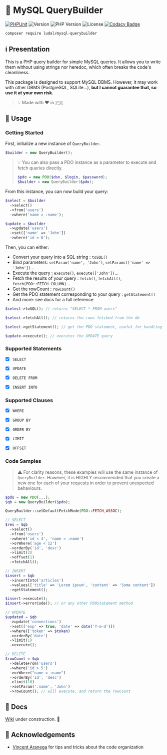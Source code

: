 # 🔧 MySQL QueryBuilder

[![PHPUnit](https://github.com/iamludal/mysql-querybuilder/actions/workflows/run-tests.yml/badge.svg)](https://github.com/iamludal/mysql-querybuilder/actions/workflows/run-tests.yml)
![Version](https://img.shields.io/github/v/tag/iamludal/PHP-QueryBuilder?label=version)
![PHP Version](https://img.shields.io/packagist/php-v/ludal/mysql-querybuilder?color=blueviolet)
![License](https://img.shields.io/packagist/l/ludal/mysql-querybuilder?color=orange)
[![Codacy Badge](https://app.codacy.com/project/badge/Grade/8ab804e60c38445a8e184c264c06cd45)](https://www.codacy.com/manual/iamludal/PHP-QueryBuilder?utm_source=github.com&amp;utm_medium=referral&amp;utm_content=iamludal/PHP-QueryBuilder&amp;utm_campaign=Badge_Grade)

```
composer require ludal/mysql-querybuilder
```

## ℹ️ Presentation

This is a PHP query builder for simple MySQL queries. It allows you to write
them without using strings nor heredoc, which often breaks the code's
cleanliness.

This package is designed to support MySQL DBMS. However, it may work with other
DBMS (PostgreSQL, SQLite...), **but I cannot guarantee that, so use it at your
own risk**.

> 💡 Made with ❤️ in 🇫🇷


## 📘 Usage

### Getting Started

First, initialize a new instance of `QueryBuilder`.

```php
$builder = new QueryBuilder();
```

> 💡 You can also pass a PDO instance as a parameter to execute and fetch
> queries directly.
> ```php
> $pdo = new PDO($dsn, $login, $password);
> $builder = new QueryBuilder($pdo);
> ```

From this instance, you can now build your query:

```php
$select = $builder
  ->select()
  ->from('users')
  ->where('name = :name');

$update = $builder
  ->update('users')
  ->set(['name' => 'John'])
  ->where('id = 6');
```

Then, you can either:
- Convert your query into a SQL string : `toSQL()`
- Bind parameters: `setParam('name', 'John')`, `setParams(['name' => 'John'])`...
- Execute the query : `execute()`, `execute(['John'])`...
- Fetch the results of your query : `fetch()`, `fetchAll()`, `fetch(PDO::FETCH_COLUMN)`...
- Get the rowCount : `rowCount()`
- Get the PDO statement corresponding to your query : `getStatement()`
- And more: see docs for a full reference

```php
$select->toSQL(); // returns "SELECT * FROM users"

$select->fetchAll(); // returns the rows fetched from the db

$select->getStatement(); // get the PDO statement, useful for handling errors

$update->execute(); // executes the UPDATE query
```


### Supported Statements

- [x] `SELECT`
- [x] `UPDATE`
- [x] `DELETE FROM`
- [x] `INSERT INTO`


### Supported Clauses

- [x] `WHERE`
- [x] `GROUP BY`
- [x] `ORDER BY`
- [x] `LIMIT`
- [x] `OFFSET`


### Code Samples

> ⚠️ For clarity reasons, these examples will use the same instance of
> `QueryBuilder`. However, it is HIGHLY recommended that you create a new
> one for each of your requests in order to prevent unexpected behaviours.

```php
$pdo = new PDO(...);
$qb = new QueryBuilder($pdo);

QueryBuilder::setDefaultFetchMode(PDO::FETCH_ASSOC);

// SELECT
$res = $qb
  ->select()
  ->from('users')
  ->where('id < 4', 'name = :name')
  ->orWhere('age < 12')
  ->orderBy('id', 'desc')
  ->limit(2)
  ->offset(1)
  ->fetchAll();

// INSERT
$insert = $qb
  ->insertInto('articles')
  ->values(['title' => 'Lorem ipsum', 'content' => 'Some content'])
  ->getStatement(); 

$insert->execute();
$insert->errorCode(); // or any other PDOStatement method

// UPDATE
$updated = $qb
  ->update('connections')
  ->set(['exp' => true, 'date' => date('Y-m-d')])
  ->where(['token' => $token)
  ->orderBy('date')
  ->limit(1)
  ->execute();

// DELETE
$rowCount = $qb
  ->deleteFrom('users')
  ->where('id > 5')
  ->orWhere("name = :name")
  ->orderBy('id', 'desc')
  ->limit(10)
  ->setParam(':name', 'John')
  ->rowCount(); // will execute, and return the rowCount
```


## 📖 Docs

[Wiki](https://github.com/iamludal/PHP-QueryBuilder/wiki) under construction. 🚧


## 🙏 Acknowledgements

- [Vincent Aranega](https://github.com/aranega) for tips and tricks about the
code organization
